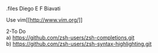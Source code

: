 .files Diego E F Biavati

Use vim[[http://www.vim.org/]]

2-To Do  
a) https://github.com/zsh-users/zsh-completions.git  
b) https://github.com/zsh-users/zsh-syntax-highlighting.git
